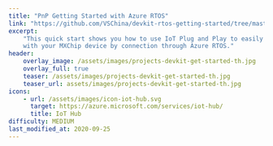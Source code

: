 ```yaml
---
title: "PnP Getting Started with Azure RTOS"
link: "https://github.com/VSChina/devkit-rtos-getting-started/tree/master/MXChip/AZ3166"
excerpt:
    "This quick start shows you how to use IoT Plug and Play to easily interact
    with your MXChip device by connection through Azure RTOS."
header:
    overlay_image: /assets/images/projects-devkit-get-started-th.jpg
    overlay_full: true
    teaser: /assets/images/projects-devkit-get-started-th.jpg
    teaser_url: assets/images/projects-devkit-get-started-th.jpg
icons:
    - url: /assets/images/icon-iot-hub.svg
      target: https://azure.microsoft.com/services/iot-hub/
      title: IoT Hub
difficulty: MEDIUM
last_modified_at: 2020-09-25
---
```

